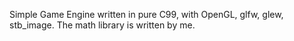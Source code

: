 Simple Game Engine written in pure C99, with OpenGL, glfw, glew, stb_image.
The math library is written by me.
